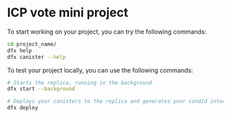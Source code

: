 # ICP vote mini project

To start working on your project, you can try the following commands:

```bash
cd project_name/
dfx help
dfx canister --help
```



To test your project locally, you can use the following commands:

```bash
# Starts the replica, running in the background
dfx start --background

# Deploys your canisters to the replica and generates your candid interface
dfx deploy
```
